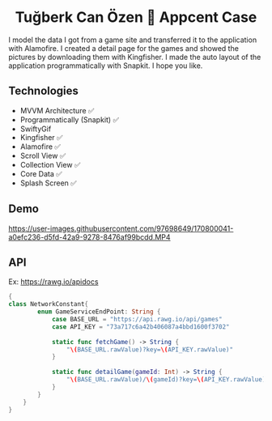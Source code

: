 <h1 align=center>Tuğberk Can Özen  Appcent Case</h1> 

I model the data I got from a game site and transferred it to the application with Alamofire. I created a detail page for the games and showed the pictures by downloading them with Kingfisher. I made the auto layout of the application programmatically with Snapkit. I hope you like.

## Technologies
+ MVVM Architecture ✅ 
+ Programmatically (Snapkit) ✅
+ SwiftyGif 
+ Kingfisher ✅ 
+ Alamofire ✅
+ Scroll View ✅ 
+ Collection View ✅
+ Core Data ✅
+ Splash Screen ✅

## Demo

https://user-images.githubusercontent.com/97698649/170800041-a0efc236-d5fd-42a9-9278-8476af99bcdd.MP4

## API

Ex: https://rawg.io/apidocs 

```` swift
{
class NetworkConstant{
        enum GameServiceEndPoint: String {
            case BASE_URL = "https://api.rawg.io/api/games"
            case API_KEY = "73a717c6a42b406087a4bbd1600f3702"
            
            static func fetchGame() -> String {
                "\(BASE_URL.rawValue)?key=\(API_KEY.rawValue)"
            }
            
            static func detailGame(gameId: Int) -> String {
                "\(BASE_URL.rawValue)/\(gameId)?key=\(API_KEY.rawValue)"
            }
        }
    }   
}
````
